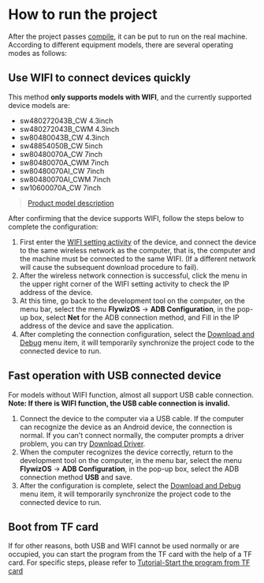 # How to run the project
  After the project passes [compile](how_to_compile_flythings.md), it can be put to run on the real machine. According to different equipment models, there are several operating modes as follows:

## Use WIFI to connect devices quickly
  This method **only supports models with WIFI**, and the currently supported device models are: 

 * sw480272043B_CW  4.3inch
 * sw480272043B_CWM 4.3inch
 * sw80480043B_CW  4.3inch
 * sw48854050B_CW   5inch
 * sw80480070A_CW   7inch
 * sw80480070A_CWM  7inch
 * sw80480070AI_CW     7inch
 * sw80480070AI_CWM    7inch
 * sw10600070A_CW   7inch

 > [Product model description](board_tag_explain.md)

After confirming that the device supports WIFI, follow the steps below to complete the configuration:
1. First enter the [WIFI setting activity](wifi.md) of the device, and connect the device to the same wireless network as the computer, that is, the computer and the machine must be connected to the same WIFI. (If a different network will cause the subsequent download procedure to fail).
2. After the wireless network connection is successful, click the menu in the upper right corner of the WIFI setting activity to check the IP address of the device.  
3. At this time, go back to the development tool on the computer, on the menu bar, select the menu **FlywizOS** -> **ADB Configuration**, in the pop-up box, select **Net** for the ADB connection method, and Fill in the IP address of the device and save the application.
4. After completing the connection configuration, select the [Download and Debug](adb_debug.md) menu item, it will temporarily synchronize the project code to the connected device to run.

## Fast operation with USB connected device
For models without WIFI function, almost all support USB cable connection. **Note: If there is WIFI function, the USB cable connection is invalid.**

1. Connect the device to the computer via a USB cable. If the computer can recognize the device as an Android device, the connection is normal. If you can't connect normally, the computer prompts a driver problem, you can try [Download Driver](install_adb_driver.md).
2. When the computer recognizes the device correctly, return to the development tool on the computer, in the menu bar, select the menu **FlywizOS** -> **ADB Configuration**, in the pop-up box, select the ADB connection method **USB** and save.
3. After the configuration is complete, select the [Download and Debug](adb_debug.md) menu item, it will temporarily synchronize the project code to the connected device to run.


## Boot from TF card
If for other reasons, both USB and WIFI cannot be used normally or are occupied, you can start the program from the TF card with the help of a TF card.
For specific steps, please refer to [Tutorial-Start the program from TF card](start_from_sdcard.md)